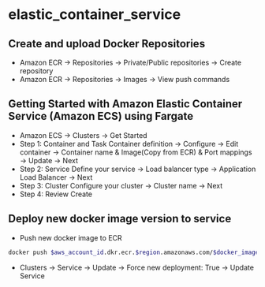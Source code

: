# elastic_container_service

## Create and upload Docker Repositories
- Amazon ECR -> Repositories -> Private/Public repositories -> Create repository
- Amazon ECR -> Repositories -> Images -> View push commands

## Getting Started with Amazon Elastic Container Service (Amazon ECS) using Fargate
- Amazon ECS -> Clusters -> Get Started
- Step 1: Container and Task
Container definition -> Configure -> Edit container -> Container name & Image(Copy from ECR) & Port mappings -> Update -> Next
- Step 2: Service
Define your service -> Load balancer type -> Application Load Balancer -> Next
- Step 3: Cluster
Configure your cluster -> Cluster name -> Next
- Step 4: Review
Create

## Deploy new docker image version to service
- Push new docker image to ECR
```bash
docker push $aws_account_id.dkr.ecr.$region.amazonaws.com/$docker_image_name:$docker_image_tag
```
- Clusters -> Service -> Update -> Force new deployment: True -> Update Service